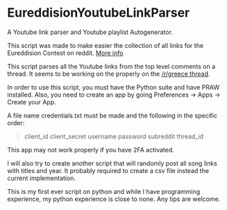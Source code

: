 # EureddisionYoutubeLinkParser
A Youtube link parser and Youtube playlist Autogenerator.

This script was made to make easier the collection of all links for the Eureddision Contest on reddit. [More info](https://www.reddit.com/r/Eureddision/wiki/faq)

This script parses all the Youtube links from the top level comments on a thread. It seems to be working on the properly on the [/r/greece thread](https://www.reddit.com/r/greece/comments/agyb3i/).

In order to use this script, you must have the Python suite and have PRAW installed. Also, you need to create an app by going Preferences -> Apps -> Create your App.

A file name credentials.txt must be made and the following in the specific order:

>client_id
>client_secret
>username
>password
>subreddit
>thread_id

This app may not work properly if you have 2FA activated.

I will also try to create another script that will randomly post all song links with titles and year. It probably required to create a csv file instead the current implementation.

This is my first ever script on python and while I have programming experience, my python experience is close to none. Any tips are welcome.